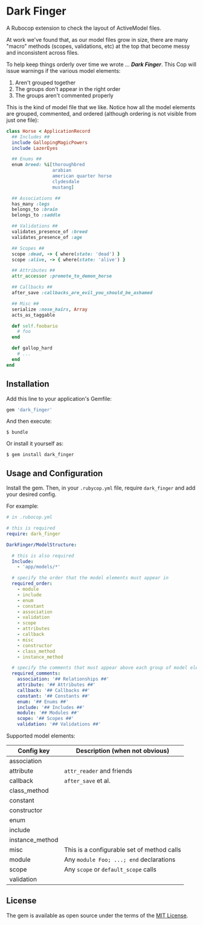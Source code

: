 # Dark Finger

A Rubocop extension to check the layout of ActiveModel files.

At work we've found that, as our model files grow in size, there are many
"macro" methods (scopes, validations, etc) at the top that become messy and
inconsistent across files.

To help keep things orderly over time we wrote ... _**Dark Finger**_.  This
Cop will issue warnings if the various model elements:

1. Aren't grouped together
2. The groups don't appear in the right order
3. The groups aren't commented properly

This is the kind of model file that we like. Notice how all the model elements
are grouped, commented, and ordered (although ordering is not visible from just
one file):

```ruby
class Horse < ApplicationRecord
  ## Includes ##
  include GallopingMagicPowers
  include LazerEyes

  ## Enums ##
  enum breed: %i[thoroughbred
                 arabian
                 american quarter horse
                 clydesdale
                 mustang]

  ## Associations ##
  has_many :legs
  belongs_to :brain
  belongs_to :saddle

  ## Validations ##
  validates_presence_of :breed
  validates_presence_of :age

  ## Scopes ##
  scope :dead, -> { where(state: 'dead') }
  scope :alive, -> { where(state: 'alive') }

  ## Attributes ##
  attr_accessor :promote_to_demon_horse

  ## Callbacks ##
  after_save :callbacks_are_evil_you_should_be_ashamed

  ## Misc ##
  serialize :nose_hairs, Array
  acts_as_taggable

  def self.foobario
    # foo
  end

  def gallop_hard
    # ...
  end
end

```

## Installation

Add this line to your application's Gemfile:

```ruby
gem 'dark_finger'
```

And then execute:

    $ bundle

Or install it yourself as:

    $ gem install dark_finger

## Usage and Configuration

Install the gem. Then, in your `.rubycop.yml` file, require `dark_finger` and
add your desired config.

For example:

```yaml
# in .rubocop.yml

# this is required
require: dark_finger

DarkFinger/ModelStructure:

  # this is also required
  Include:
    - 'app/models/*'

  # specify the order that the model elements must appear in
  required_order:
    - module
    - include
    - enum
    - constant
    - association
    - validation
    - scope
    - attributes
    - callback
    - misc
    - constructor
    - class_method
    - instance_method

  # specify the comments that must appear above each group of model elements
  required_comments:
    association: '## Relationships ##'
    attribute: '## Attributes ##'
    callback: '## Callbacks ##'
    constant: '## Constants ##'
    enum: '## Enums ##'
    include: '## Includes ##'
    module: '## Modules ##'
    scope: '## Scopes ##'
    validation: '## Validations ##'
```

Supported model elements:


| Config key      | Description (when not obvious)             |
|-----------------|--------------------------------------------|
| association     |                                            |
| attribute       | `attr_reader` and friends                  |
| callback        | `after_save` et al.                        |
| class_method    |                                            |
| constant        |                                            |
| constructor     |                                            |
| enum            |                                            |
| include         |                                            |
| instance_method |                                            |
| misc            | This is a configurable set of method calls |
| module          | Any `module Foo; ...; end` declarations    |
| scope           | Any `scope` or `default_scope` calls       |
| validation      |                                            |


## License

The gem is available as open source under the terms of the [MIT License](http://opensource.org/licenses/MIT).

